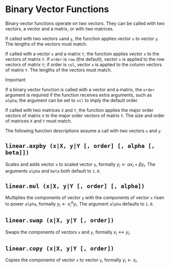 # Binary Vector Functions

Binary vector functions operate on two vectors. They can be called with two vectors, a vector
and a matrix, or with two matrices.

If called with two vectors `x`and `y`, the function applies vector `x` to vector `y`. The
lengths of the vectors must match.

If called with a vector `x` and a matrix `Y`, the function applies vector `x` to the vectors of
matrix `Y`. If `order` is `row` (the default), vector `x` is applied to the row vectors
of matrix `Y`; if order is `col`, vector `x` is applied to the column vectors of matrix `Y`. The
lengths of the vectors must match.

> [!IMPORTANT]
> If a binary vector function is called with a vector and a matrix, the `order` argument is
> required if the function receives extra arguments, such as `alpha`; the argument can be set to
> `nil` to imply the default order.

If called with two matrices `X` and `Y`, the function applies the major order vectors of matrix
`X` to the major order vectors of matrix `Y`. The size and order of matrices `X` and `Y` must
match.

The following function descriptions assume a call with two vectors `x` and `y`.


## `linear.axpby (x|X, y|Y [, order] [, alpha [, beta]])`

Scales and adds vector `x` to scaled vector `y`, formally $y_i \leftarrow \alpha x_i + \beta y_i$.
The arguments `alpha` and `beta` both default to `1.0`.


## `linear.mul (x|X, y|Y [, order] [, alpha])`

Multiplies the components of vector `y` with the components of vector `x` risen to power `alpha`,
formally $y_i \leftarrow {x_i}^\alpha y_i$. The argument `alpha` defaults to `1.0`.


## `linear.swap (x|X, y|Y [, order])`

Swaps the components of vectors `x` and `y`, formally $x_i \leftrightarrow y_i$.


## `linear.copy (x|X, y|Y [, order])`

Copies the components of vector `x` to vector `y`, formally $y_i \leftarrow x_i$.

